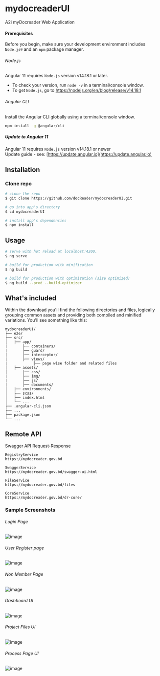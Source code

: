 # mydocreaderUI
A2i myDocreader Web Application
#### Prerequisites
Before you begin, make sure your development environment includes `Node.js®` and an `npm` package manager.

###### Node.js
Angular 11 requires `Node.js` version v14.18.1 or later.

- To check your version, run `node -v` in a terminal/console window.
- To get `Node.js`, go to https://nodejs.org/en/blog/release/v14.18.1

###### Angular CLI
Install the Angular CLI globally using a terminal/console window.
```bash
npm install -g @angular/cli
```

##### Update to Angular 11
Angular 11  requires `Node.js` version v14.18.1 or newer    
Update guide - see: [https://update.angular.io](https://update.angular.io)

## Installation

### Clone repo

``` bash
# clone the repo
$ git clone https://github.com/docReader/mydocreaderUI.git

# go into app's directory
$ cd mydocreaderUI

# install app's dependencies
$ npm install
```

## Usage

``` bash
# serve with hot reload at localhost:4200.
$ ng serve

# build for production with minification
$ ng build

# build for production with optimization (size optimized)
$ ng build --prod --build-optimizer

```

## What's included

Within the download you'll find the following directories and files, logically grouping common assets and providing both compiled and minified variations. You'll see something like this:

```
mydocreaderUI/
├── e2e/
├── src/
│   ├── app/
|       ├── containers/
|       ├── guard/
|       ├── interceptor/
|       ├── views/
|            ├── page wise folder and related files
│   ├── assets/
|       ├── css/
|       ├── img/
|       ├── js/
|       ├── documents/
│   ├── environments/
│   ├── scss/
│   ├── index.html
│   └── ...
├── .angular-cli.json
├── ...
├── package.json
└── ...
```

## Remote API

Swagger API Request-Response

```
RegistryService
https://mydocreader.gov.bd

SwaggerService
https://mydocreader.gov.bd/swagger-ui.html

FileService
https://mydocreader.gov.bd/files

CoreService
https://mydocreader.gov.bd/dr-core/

```

### Sample Screenshots
###### Login Page
![image](https://github.com/docReader/mydocreaderUI/assets/24198895/b6ed2160-5b8d-4b48-86ae-7b906bdfd460)
###### User Register page
![image](https://github.com/docReader/mydocreaderUI/assets/24198895/ff26d3be-679d-4e92-a3b5-b4b89a11d892)

###### Non Member Page
![image](https://github.com/docReader/mydocreaderUI/assets/24198895/d75a3ee7-e1be-45c9-aff1-7500c669c60e)

###### Dashboard UI
![image](https://github.com/docReader/mydocreaderUI/assets/24198895/baf8d3e5-4643-462d-9595-3141b04e4fc8)


###### Project Files UI
![image](https://github.com/docReader/mydocreaderUI/assets/24198895/bc2fb2d7-7e63-4706-994e-9e4d744eb338)


###### Process Page UI
![image](https://github.com/docReader/mydocreaderUI/assets/24198895/d183e101-2c21-4f39-aff7-59a57cf9da77)

